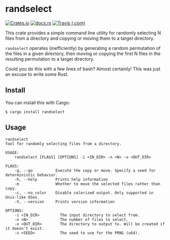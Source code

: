 # randselect
[![Crates.io](https://img.shields.io/crates/v/randselect.svg)](https://crates.io/crates/randselect)
[![docs.rs](https://docs.rs/randselect/badge.svg)](https://docs.rs/randselect)
[![Travis (.com)](https://img.shields.io/travis/com/lukehsiao/randselect.svg)](https://travis-ci.com/lukehsiao/randselect)

This crate provides a simple command line utility for randomly selecting N
files from a directory and copying or moving them to a target directory.

`randselect` operates (inefficiently) by generating a random permutation of
the files in a given directory, then moving or copying the first N files in
the resulting permutation to a target directory.

Could you do this with a few lines of bash? Almost certainly! This was just an
excuse to write some Rust.

## Install

You can install this with Cargo:

```
$ cargo install randselect
```

## Usage
```
randselect
Tool for randomly selecting files from a directory.

USAGE:
    randselect [FLAGS] [OPTIONS] -i <IN_DIR> -n <N> -o <OUT_DIR>

FLAGS:
    -g, --go          Execute the copy or move. Specify a seed for deterministic behavior.
    -h, --help        Prints help information
    -m                Whether to move the selected files rather than copy.
    -c, --no_color    Disable colorized output. Only supported in Unix-like OSes.
    -V, --version     Prints version information

OPTIONS:
    -i <IN_DIR>         The input directory to select from.
    -n <N>              The number of files to select.
    -o <OUT_DIR>        The directory to output to. Will be created if it doesn't exist.
    -s <SEED>           The seed to use for the PRNG (u64).
```
